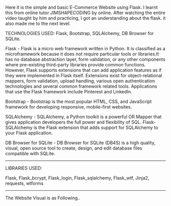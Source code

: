 Here it is the simple and basic E-Commerce Website using Flask.
I learnt this from online tutor JIMSHAPECODING by online. After watching the entire video taught by him and practicing, I got an understanding about the flask. 
it also made me to the next level.

TECHNOLOGIES USED: Flask, Bootstrap, SQLAlchemy, DB Browser for SQLite. 

Flask - Flask is a micro web framework written in Python. It is classified as a microframework because it does not require particular tools or libraries.It has no               database abstraction layer, form validation, or any other components where pre-existing third-party libraries provide common functions. However, Flask supports           extensions that can add application features as if they were implemented in Flask itself. Extensions exist for object-relational mappers, form validation, upload         handling, various open authentication technologies and several common framework related tools.
        Applications that use the Flask framework include Pinterest and LinkedIn.
        
Bootstrap - Bootstrap is the most popular HTML, CSS, and JavaScript framework for developing responsive, mobile-first websites.

SQLAlchemy - SQLAlchemy, a Python toolkit is a powerful OR Mapper that gives application developers the full power and flexibility of SQL. Flask-SQLAlchemy is the Flask              extension that adds support for SQLAlchemy to your Flask application.

DB Browser for SQLite - DB Browser for SQLite (DB4S) is a high quality, visual, open source tool to create, design, and edit database files compatible with SQLite.

-------------------------------------------------------------------------------------------------------------------------------------------------------------------------

LIBRARIES USED: 

Flask, Flask_bcrypt, Flask_login, Flask_sqlalchemy, Flask_wtf, Jinja2, requests, wtforms

-------------------------------------------------------------------------------------------------------------------------------------------------------------------------

The Website Visual is as Following..
